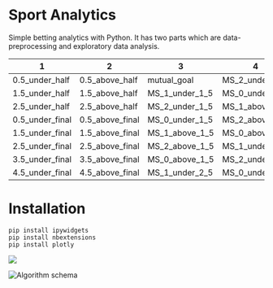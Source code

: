 # Sport Analytics
Simple betting analytics with Python. It has two parts which are data-preprocessing and exploratory data analysis.

| 1  |2 |3|4|5|6|7|8|
|--------------|--------------|--------------|--------------|--------------|--------------|--------------|--------------|
|0.5_under_half	|0.5_above_half|mutual_goal|MS_2_under_2_5	|MS_1_above_3_5|MS_0_above_4_5|away_goal_concede|win_half_full|
|1.5_under_half	|1.5_above_half|MS_1_under_1_5|	MS_0_under_2_5|MS_2_above_3_5|win|sum_concede|win_half_full_home|
|2.5_under_half	|2.5_above_half|MS_2_under_1_5|MS_1_above_2_5|MS_0_above_3_5|draw|win_half|win_half_full_away|
|0.5_under_final|0.5_above_final|MS_0_under_1_5|MS_2_above_2_5|MS_1_under_4_5|lose|draw_half|-|
|1.5_under_final|1.5_above_final|MS_1_above_1_5|MS_0_above_2_5|MS_2_under_4_5|home_goal|lose_half|-|
|2.5_under_final|	2.5_above_final|MS_2_above_1_5|MS_1_under_3_5|MS_0_under_4_5|	away_goal|one_zero|-|
|3.5_under_final|3.5_above_final|MS_0_above_1_5|MS_2_under_3_5|MS_1_above_4_5|sum_goal|one_two|-|
|4.5_under_final|4.5_above_final|MS_1_under_2_5|MS_0_under_3_5|MS_2_above_4_5|home_goal_concede|zero_two|-|

# Installation
```
pip install ipywidgets
pip install nbextensions
pip install plotly
```


<p align="left">
  <img src="https://github.com/yssefunc/sport_analytics/blob/main/img/prob.png">
</p>


![Algorithm schema](https://github.com/yssefunc/sport_analytics/blob/main/img/gif.gif)






